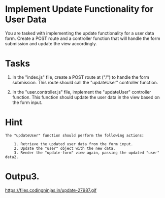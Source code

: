 # Implement Update Functionality for User Data

You are tasked with implementing the update functionality for a user data form. Create a POST route and a controller function that will handle the form submission and update the view accordingly.

# Tasks

1. In the "index.js" file, create a POST route at ("/") to handle the form submission. This route should call the "updateUser" controller function.

2. In the "user.controller.js" file, implement the "updateUser" controller function. This function should update the user data in the view based on the form input.

# Hint

    The "updateUser" function should perform the following actions:

        1. Retrieve the updated user data from the form input.
        2. Update the "user" object with the new data.
        3. Render the "update-form" view again, passing the updated "user" data2.

# Outpu3.

https://files.codingninjas.in/update-27987.gif
